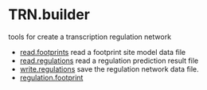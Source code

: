 # TRN.builder

tools for create a transcription regulation network

+ [read.footprints](TRN.builder/read.footprints.1) read a footprint site model data file
+ [read.regulations](TRN.builder/read.regulations.1) read a regulation prediction result file
+ [write.regulations](TRN.builder/write.regulations.1) save the regulation network data file.
+ [regulation.footprint](TRN.builder/regulation.footprint.1) 
